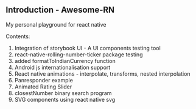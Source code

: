## Introduction - Awesome-RN

My personal playground for react native

Contents:

1. Integration of storybook UI - A UI components testing tool
2. react-native-rolling-number-ticker package testing
3. added formatToIndianCurrency function
4. Android js internationalisation support
5. React native animations - interpolate, transforms, nested interpolation
6. Panresponder example
7. Animated Rating Slider
8. closestNumber binary search program
9. SVG components using react native svg

